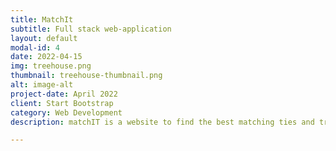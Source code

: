```yaml
---
title: MatchIt
subtitle: Full stack web-application
layout: default
modal-id: 4
date: 2022-04-15
img: treehouse.png
thumbnail: treehouse-thumbnail.png
alt: image-alt
project-date: April 2022
client: Start Bootstrap
category: Web Development
description: matchIT is a website to find the best matching ties and trousers colors to your shirts. All you need to do is upload a pic of your shirt and matchIT's algorithm will show you the best matching tie and trouser colors you can wear with that shirt. In addition to that you can check the matching percentage of your whole attire.

---
```


